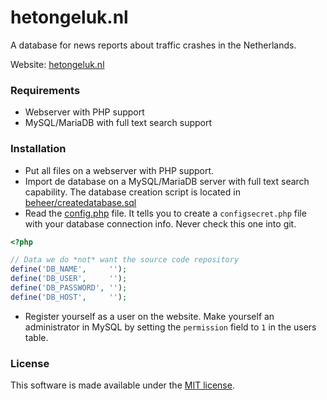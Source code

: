 # hetongeluk.nl

A database for news reports about traffic crashes in the Netherlands.

Website: [hetongeluk.nl](https://www.hetongeluk.nl)

### Requirements ###
* Webserver with PHP support
* MySQL/MariaDB with full text search support

### Installation ###
* Put all files on a webserver with PHP support. 
* Import de database on a MySQL/MariaDB server with full text search capability. The database creation script is located in
[beheer/createdatabase.sql](beheer/createdatabase.sql)
* Read the [config.php](config.php) file. It tells you to create a `configsecret.php` file with your database connection info. Never check this one into git.
```PHP
<?php

// Data we do *not* want the source code repository
define('DB_NAME',     '');
define('DB_USER',     '');
define('DB_PASSWORD', '');
define('DB_HOST',     '');
```
* Register yourself as a user on the website. Make yourself an administrator in MySQL by 
setting the `permission` field to `1` in the users table.

### License ###
This software is made available under the [MIT license](LICENSE).